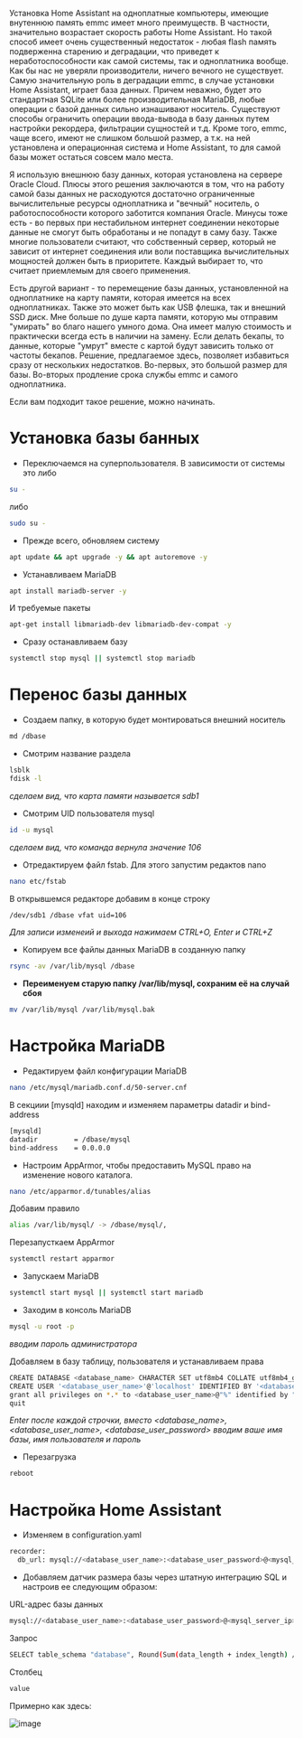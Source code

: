 Установка Home Assistant на одноплатные компьютеры, имеющие внутеннюю память emmc имеет много преимуществ. 
В частности, значительно возрастает скорость работы Home Assistant. 
Но такой способ имеет очень существенный недостаток - любая flash память подверженна старению и деградации, что приведет к неработоспособности как самой системы, так и одноплатника вообще. 
Как бы нас не уверяли производители, ничего вечного не существует. Самую значительную роль в деградации emmc, в случае установки Home Assistant, играет база данных. 
Причем неважно, будет это стандартная SQLite или более производительная MariaDB, любые операции с базой данных сильно изнашивают носитель. 
Существуют способы ограничить операции ввода-вывода в базу данных путем настройки рекордера, фильтрации сущностей и т.д. 
Кроме того, emmc, чаще всего, имеют не слишком большой размер, а т.к. на ней установлена и операционная система и Home Assistant, то для самой базы может остаться совсем мало места.

Я использую внешнюю базу данных, которая установлена на сервере Oracle Cloud. 
Плюсы этого решения заключаются в том, что на работу самой базы данных не расходуются достаточно ограниченные вычислительные ресурсы одноплатника и "вечный" носитель, о работоспособности которого заботится компания Oracle. 
Минусы тоже есть - во первых при нестабильном интернет соединении некоторые данные не смогут быть обработаны и не попадут в саму базу. 
Также многие пользователи считают, что собственный сервер, который не зависит от интернет соединения или воли поставщика вычислительных мощностей должен быть в приоритете. 
Каждый выбирает то, что считает приемлемым для своего применения.

Есть другой вариант - то перемещение базы данных, установленной на одноплатнике на карту памяти, которая имеется на всех одноплатниках. 
Также это может быть как USB флешка, так и внешний SSD диск. Мне больше по душе карта памяти, которую мы отправим "умирать" во благо нашего умного дома. Она имеет малую стоимость и практически всегда есть в наличии на замену. 
Если делать бекапы, то данные, которые "умрут" вместе с картой будут зависить только от частоты бекапов.
Решение, предлагаемое здесь, позволяет избавиться сразу от нескольких недостатков.  Во-первых, это большой размер для базы. Во-вторых продление срока службы emmc и самого одноплатника.

Если вам подходит такое решение, можно начинать.

# Установка базы банных
- Переключаемся на суперпользователя.
В зависимости от системы это либо 
```bash
su -
```
либо 
```bash
sudo su -
```
- Прежде всего, обновляем систему
```bash
apt update && apt upgrade -y && apt autoremove -y
```

- Устанавливаем MariaDB
```bash
apt install mariadb-server -y
```
И требуемые пакеты
```bash
apt-get install libmariadb-dev libmariadb-dev-compat -y
```
- Сразу останавливаем базу
```bash
systemctl stop mysql || systemctl stop mariadb
```
# Перенос базы данных
- Создаем папку, в которую будет монтироваться внешний носитель
```bash
md /dbase
```
- Смотрим название раздела
```bash
lsblk
fdisk -l
```
*сделаем вид, что карта памяти называется sdb1*
- Смотрим UID пользователя mysql
```bash
id -u mysql
```
*сделаем вид, что команда вернула значение 106*

- Отредактируем файл fstab. Для этого запустим редактов nano
```bash
nano etc/fstab
```
В открывшемся редакторе добавим в конце строку
```bash
/dev/sdb1 /dbase vfat uid=106
```
*Для записи изменеий и выхода нажимаем CTRL+O, Enter и CTRL+Z*

- Копируем все файлы данных MariaDB в созданную папку
```bash
rsync -av /var/lib/mysql /dbase
```
- **Переименуем старую папку /var/lib/mysql, сохраним её на случай сбоя**
```bash
mv /var/lib/mysql /var/lib/mysql.bak
```
# Настройка MariaDB
- Редактируем файл конфигурации MariaDB
```bash
nano /etc/mysql/mariadb.conf.d/50-server.cnf
```
В секциии [mysqld] находим и изменяем параметры datadir и bind-address
```bash
[mysqld]
datadir         = /dbase/mysql
bind-address    = 0.0.0.0
```
- Настроим AppArmor, чтобы предоставить MySQL право на изменение нового каталога.
```bash
nano /etc/apparmor.d/tunables/alias
```
Добавим правило
```bash
alias /var/lib/mysql/ -> /dbase/mysql/,
```
Перезапусткаем AppArmor
```bash
systemctl restart apparmor
```
- Запускаем MariaDB
```bash
systemctl start mysql || systemctl start mariadb
```

- Заходим в консоль MariaDB
```bash
mysql -u root -p
```
*вводим пароль администратора*

Добавляем в базу таблицу, пользователя и устанавливаем права
```bash
CREATE DATABASE <database_name> CHARACTER SET utf8mb4 COLLATE utf8mb4_general_ci; 
CREATE USER '<database_user_name>'@'localhost' IDENTIFIED BY '<database_user_password>'; 
grant all privileges on *.* to <database_user_name>@"%" identified by "<database_user_password>"; 
quit
```
*Enter после каждой строчки, вместо <database_name>, <database_user_name>, <database_user_password> вводим ваше имя базы, имя пользователя и пароль*

- Перезагрузка
```bash
reboot
```

# Настройка Home Assistant

- Изменяем в configuration.yaml 

```bash
recorder:
  db_url: mysql://<database_user_name>:<database_user_password>@<mysql_server_ip>/<database_name>?charset=utf8mb4
```

- Добавляем датчик размера базы через штатную интеграцию SQL и настроив ее следующим образом:

URL-адрес базы данных
```bash
mysql://<database_user_name>:<database_user_password>@<mysql_server_ip>/<database_name>?charset=utf8mb4
```
Запрос
```bash
SELECT table_schema "database", Round(Sum(data_length + index_length) / 1024 / 1024, 1) "value" FROM information_schema.tables WHERE table_schema="<database_name>" GROUP BY table_schema;
```
Столбец
```bash
value
```

Примерно как здесь:

![image](https://user-images.githubusercontent.com/69485846/177888525-249279d1-e186-477b-a470-6ddfe77f3409.png)


